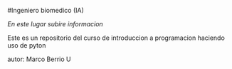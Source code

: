 #Ingeniero biomedico (IA)

_En este lugar subire informacion_


Este es un repositorio del curso de introduccion a programacion haciendo uso de pyton

autor: Marco Berrio U


